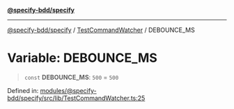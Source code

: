 [**@specify-bdd/specify**](../../README.md)

***

[@specify-bdd/specify](../../modules.md) / [TestCommandWatcher](../README.md) / DEBOUNCE\_MS

# Variable: DEBOUNCE\_MS

> `const` **DEBOUNCE\_MS**: `500` = `500`

Defined in: [modules/@specify-bdd/specify/src/lib/TestCommandWatcher.ts:25](https://github.com/specify-bdd/specify-core/blob/a72967d5d7ff6946c1828988ad1d054ed520ad4a/modules/@specify-bdd/specify/src/lib/TestCommandWatcher.ts#L25)
